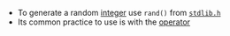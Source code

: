 - To generate a random [integer](computer-science/docs/c/types.md) use `rand()` from [`stdlib.h`](computer-science/docs/c/libraries.md)
- Its common practice to use is with the [operator](computer-science/docs/c/operators.md)